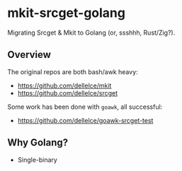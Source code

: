 # mkit-srcget-golang
Migrating Srcget &amp; Mkit to Golang (or, ssshhh, Rust/Zig?).


## Overview

The original repos are both bash/awk heavy:
* https://github.com/dellelce/mkit
* https://github.com/dellelce/srcget

Some work has been done with `goawk`, all successful:
* https://github.com/dellelce/goawk-srcget-test

## Why Golang?

* Single-binary



